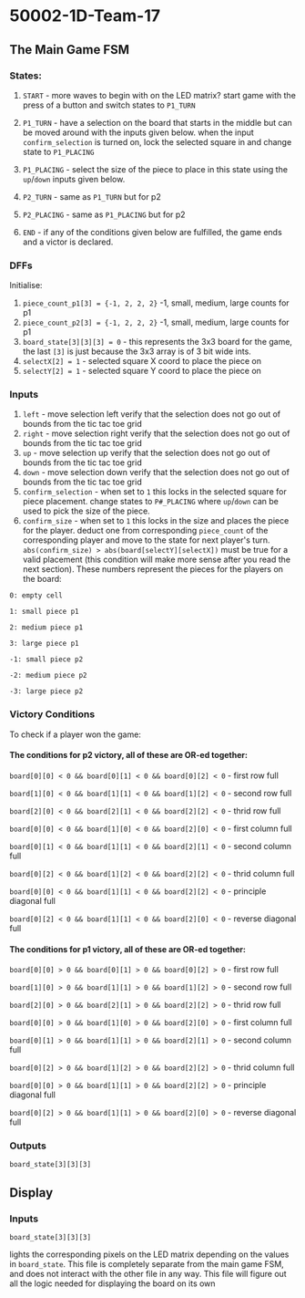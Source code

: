 # 50002-1D-Team-17

## The Main Game FSM

### States:

1. `START` - more waves to begin with on the LED matrix? start game with the press of a button and switch states to `P1_TURN`

2. `P1_TURN` - have a selection on the board that starts in the middle but can be moved around with the inputs given below. when the input `confirm_selection` is turned on, lock the selected square in and change state to `P1_PLACING`
3. `P1_PLACING` - select the size of the piece to place in this state using the `up`/`down` inputs given below.

4. `P2_TURN` - same as `P1_TURN` but for p2
5. `P2_PLACING` - same as `P1_PLACING` but for p2

7. `END` - if any of the conditions given below are fulfilled, the game ends and a victor is declared.

### DFFs

Initialise:
1. `piece_count_p1[3] = {-1, 2, 2, 2}` -1, small, medium, large counts for p1
2. `piece_count_p2[3] = {-1, 2, 2, 2}` -1, small, medium, large counts for p1
3. `board_state[3][3][3] = 0` - this represents the 3x3 board for the game, the last `[3]` is just because the 3x3 array is of 3 bit wide ints.
4. `selectX[2] = 1` - selected square X coord to place the piece on
5. `selectY[2] = 1` - selected square Y coord to place the piece on

### Inputs

1. `left` - move selection left verify that the selection does not go out of bounds from the tic tac toe grid
2. `right` - move selection right verify that the selection does not go out of bounds from the tic tac toe grid
3. `up` - move selection up verify that the selection does not go out of bounds from the tic tac toe grid
4. `down` - move selection down verify that the selection does not go out of bounds from the tic tac toe grid
5. `confirm_selection` - when set to `1` this locks in the selected square for piece placement. change states to `P#_PLACING` where `up`/`down` can be used to pick the size of the piece. 
6. `confirm_size` - when set to `1` this locks in the size and places the piece for the player. deduct one from corresponding `piece_count` of the corresponding player and move to the state for next player's turn. `abs(confirm_size) > abs(board[selectY][selectX])` must be true for a valid placement (this condition will make more sense after you read the next section). These numbers represent the pieces for the players on the board:

`0: empty cell`

`1: small piece p1`

`2: medium piece p1`

`3: large piece p1`

`-1: small piece p2`

`-2: medium piece p2`

`-3: large piece p2`


### Victory Conditions

To check if a player won the game:

#### The conditions for p2 victory, all of these are OR-ed together:
 
`board[0][0] < 0 && board[0][1] < 0 && board[0][2] < 0` - first row full

`board[1][0] < 0 && board[1][1] < 0 && board[1][2] < 0` - second row full

`board[2][0] < 0 && board[2][1] < 0 && board[2][2] < 0` - thrid row full
 
`board[0][0] < 0 && board[1][0] < 0 && board[2][0] < 0` - first column full

`board[0][1] < 0 && board[1][1] < 0 && board[2][1] < 0` - second column full

`board[0][2] < 0 && board[1][2] < 0 && board[2][2] < 0` - thrid column full

`board[0][0] < 0 && board[1][1] < 0 && board[2][2] < 0` - principle diagonal full

`board[0][2] < 0 && board[1][1] < 0 && board[2][0] < 0` - reverse diagonal full


#### The conditions for p1 victory, all of these are OR-ed together:
 
`board[0][0] > 0 && board[0][1] > 0 && board[0][2] > 0` - first row full

`board[1][0] > 0 && board[1][1] > 0 && board[1][2] > 0` - second row full

`board[2][0] > 0 && board[2][1] > 0 && board[2][2] > 0` - thrid row full
 
`board[0][0] > 0 && board[1][0] > 0 && board[2][0] > 0` - first column full

`board[0][1] > 0 && board[1][1] > 0 && board[2][1] > 0` - second column full

`board[0][2] > 0 && board[1][2] > 0 && board[2][2] > 0` - thrid column full

`board[0][0] > 0 && board[1][1] > 0 && board[2][2] > 0` - principle diagonal full

`board[0][2] > 0 && board[1][1] > 0 && board[2][0] > 0` - reverse diagonal full

### Outputs

`board_state[3][3][3]`

## Display

### Inputs

`board_state[3][3][3]`

lights the corresponding pixels on the LED matrix depending on the values in `board_state`. This file is completely separate from the main game FSM, and does not interact with the other file in any way. This file will figure out all the logic needed for displaying the board on its own
